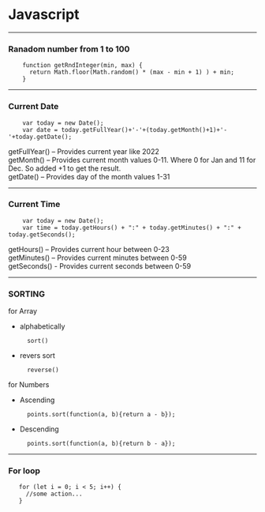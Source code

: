 # Javascript
--------------------------
### Ranadom number from 1 to 100 
 
        function getRndInteger(min, max) {
          return Math.floor(Math.random() * (max - min + 1) ) + min;
        }

--------------------------
### Current Date

        var today = new Date();
        var date = today.getFullYear()+'-'+(today.getMonth()+1)+'-'+today.getDate();

 getFullYear() – Provides current year like 2022 <br>
 getMonth() – Provides current month values 0-11. Where 0 for Jan and 11 for Dec. So added +1 to get the result.<br>
 getDate() – Provides day of the month values 1-31

--------------------------
###  Current Time

        var today = new Date();
        var time = today.getHours() + ":" + today.getMinutes() + ":" + today.getSeconds();

 getHours() – Provides current hour between 0-23 <br>
 getMinutes() – Provides current minutes between 0-59<br>
 getSeconds() - Provides current seconds between 0-59
 
--------------------------
### SORTING <br>
 for Array
- alphabetically
 
        sort() 
- revers sort 
   
        reverse() 
        
for Numbers
- Ascending

        points.sort(function(a, b){return a - b});
        
- Descending

        points.sort(function(a, b){return b - a});
        
--------------------------
### For loop

       for (let i = 0; i < 5; i++) {
         //some action...
       }

